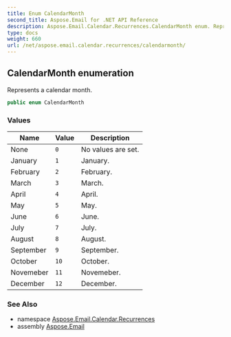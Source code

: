 ```yaml
---
title: Enum CalendarMonth
second_title: Aspose.Email for .NET API Reference
description: Aspose.Email.Calendar.Recurrences.CalendarMonth enum. Represents a calendar month
type: docs
weight: 660
url: /net/aspose.email.calendar.recurrences/calendarmonth/
---
```

## CalendarMonth enumeration

Represents a calendar month.

```csharp
public enum CalendarMonth
```

### Values

| Name | Value | Description |
| --- | --- | --- |
| None | `0` | No values are set. |
| January | `1` | January. |
| February | `2` | February. |
| March | `3` | March. |
| April | `4` | April. |
| May | `5` | May. |
| June | `6` | June. |
| July | `7` | July. |
| August | `8` | August. |
| September | `9` | September. |
| October | `10` | October. |
| Novemeber | `11` | Novemeber. |
| December | `12` | December. |

### See Also

* namespace [Aspose.Email.Calendar.Recurrences](../../aspose.email.calendar.recurrences/)
* assembly [Aspose.Email](../../)



